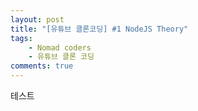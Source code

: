 ```yaml
---
layout: post
title: "[유튜브 클론코딩] #1 NodeJS Theory"
tags: 
    - Nomad coders
    - 유튜브 클론 코딩
comments: true
---
```


테스트